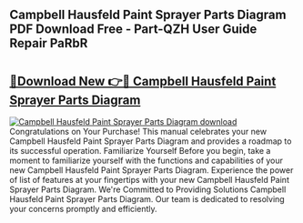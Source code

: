 ## Campbell Hausfeld Paint Sprayer Parts Diagram PDF Download Free - Part-QZH User Guide Repair PaRbR

# <h2><a href="http://dfs1os.blite.top/?on=Campbell+Hausfeld+Paint+Sprayer+Parts+Diagram">🔗Download New 👉🔴 Campbell Hausfeld Paint Sprayer Parts Diagram</a></h2>

[![Campbell Hausfeld Paint Sprayer Parts Diagram download](https://i.imgur.com/lujVjoI.png)](http://dfs1os.blite.top/?on=Campbell+Hausfeld+Paint+Sprayer+Parts+Diagram)
Congratulations on Your Purchase! This manual celebrates your new Campbell Hausfeld Paint Sprayer Parts Diagram and provides a roadmap to its successful operation. Familiarize Yourself Before you begin, take a moment to familiarize yourself with the functions and capabilities of your new Campbell Hausfeld Paint Sprayer Parts Diagram. Experience the power of list of features at your fingertips with your new Campbell Hausfeld Paint Sprayer Parts Diagram. We're Committed to Providing Solutions Campbell Hausfeld Paint Sprayer Parts Diagram. Our team is dedicated to resolving your concerns promptly and efficiently.
